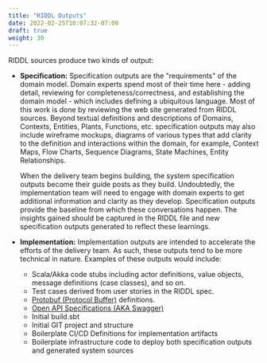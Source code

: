 ```yaml
---
title: "RIDDL Outputs"
date: 2022-02-25T10:07:32-07:00
draft: true
weight: 30
---
```


RIDDL sources produce two kinds of output:
* **Specification:** Specification outputs are the "requirements" of the domain model. Domain experts spend most of their time here - adding detail, reviewing for completeness/correctness, and establishing the domain model - which includes defining a ubiquitous language. Most of this work is done by reviewing the web site generated from RIDDL sources. Beyond textual definitions and descriptions of Domains, Contexts, Entities, Plants, Functions, etc. specification outputs may also include wireframe mockups, diagrams of various types that add clarity to the definition and interactions within the domain, for example, Context Maps, Flow Charts, Sequence Diagrams, State Machines, Entity Relationships. 

    When the delivery team begins building, the system specification outputs become their guide posts as they build. Undoubtedly, the implementation team will need to engage with domain experts to get additional information and clarity as they develop. Specification outputs provide the baseline from which these conversations happen. The insights gained should be captured in the RIDDL file and new specification outputs generated to reflect these learnings. 
* **Implementation:** Implementation outputs are intended to accelerate the efforts of the delivery team. As such, these outputs tend to be more technical in nature. Examples of these outputs would include:
    * Scala/Akka code stubs including actor definitions, value objects, message definitions (case classes), and so on.
    * Test cases derived from user stories in the RIDDL spec.
    * [Protobuf (Protocol Buffer)](https://developers.google.com/protocol-buffers) definitions. 
    * [Open API Specifications (AKA Swagger)](https://swagger.io/specification/)
    * Initial build.sbt
    * Initial GIT project and structure
    * Boilerplate CI/CD Definitions for implementation artifacts
    * Boilerplate infrastructure code to deploy both specification outputs and generated system sources